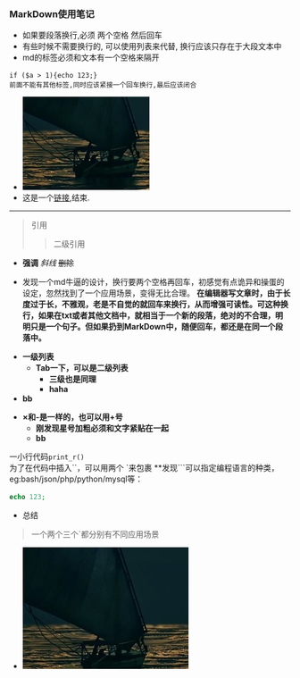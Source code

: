 ### MarkDown使用笔记
* 如果要段落换行,必须 两个空格 然后回车  
* 有些时候不需要换行的, 可以使用列表来代替, 换行应该只存在于大段文本中
* md的标签必须和文本有一个空格来隔开
```
if ($a > 1){echo 123;}
前面不能有其他标签,同时应该紧接一个回车换行,最后应该闭合
```
* ![图片说明](img.png)
* 这是一个[链接](http://www.baidu.com/),结束.
___
> 引用
>> 二级引用
* **强调** *斜线* ~~删除~~

* 发现一个md牛逼的设计，换行要两个空格再回车，初感觉有点诡异和操蛋的设定，忽然找到了一个应用场景，变得无比合理。
**在编辑器写文章时，由于长度过于长，不雅观，老是不自觉的就回车来换行，从而增强可读性。可这种换行，如果在txt或者其他文档中，就相当于一个新的段落，绝对的不合理，明明只是一个句子。但如果扔到MarkDown中，随便回车，都还是在同一个段落中。**

- **一级列表**
    - **Tab一下，可以是二级列表**
        - **三级也是同理**
        - **haha**
- **bb**

* **×和-是一样的，也可以用+号**
    * **刚发现星号加粗必须和文字紧贴在一起**
    * **bb**

一小行代码`print_r()`  
为了在代码中插入``，可以用两个  `来包裹
**发现```可以指定编程语言的种类，eg:bash/json/php/python/mysql等：
```php
echo 123;
```
* 总结
> 一个两个三个`都分别有不同应用场景

* ![中文图片路径是支持的](中文.png)